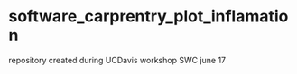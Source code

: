 software_carprentry_plot_inflamation
====================================

repository created during UCDavis workshop SWC june 17
